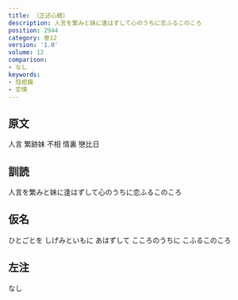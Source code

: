 ```yaml
---
title: （正述心緒）
description: 人言を繁みと妹に逢はずして心のうちに恋ふるこのころ
position: 2944
category: 巻12
version: '1.0'
volume: 12
comparison:
- なし
keywords:
- 尫柜蹋
- 恋情
---
```


## 原文

人言 繁跡妹 不相 情裏 戀比日

## 訓読

人言を繁みと妹に逢はずして心のうちに恋ふるこのころ

## 仮名

ひとごとを しげみといもに あはずして こころのうちに こふるこのころ

## 左注

なし
